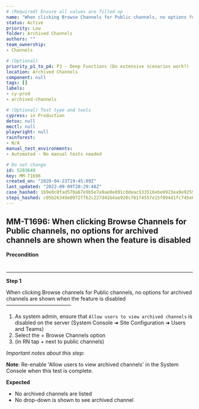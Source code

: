 ```yaml
---
# (Required) Ensure all values are filled up
name: "When clicking Browse Channels for Public channels, no options for archived channels are shown when the feature is disabled"
status: Active
priority: Low
folder: Archived Channels
authors: ""
team_ownership: 
- Channels

# (Optional)
priority_p1_to_p4: P3 - Deep Functions (Do extensive scenarios work?)
location: Archived Channels
component: null
tags: []
labels: 
- cy-prod
- archived-channels

# (Optional) Test type and tools
cypress: in Production
detox: null
mmctl: null
playwright: null
rainforest: 
- N/A
manual_test_environments: 
- Automated - No manual tests needed

# Do not change
id: 5203649
key: MM-T1696
created_on: "2020-04-23T19:45:09Z"
last_updated: "2022-09-09T20:29:48Z"
case_hashed: 1b9e0c0fad570a67e9b5e7a9ae0e891c0deac533516ebe6923ea9e92559b28b653f8d46f61c46e09bc61e05897aca1c6
steps_hashed: c05b26349e0972f762c227d41b4ae920cf61f4557e15f094d1fc745e6e4f5c6ffeffafb56d13766a16794f788e116f66
---
```


<!-- (Auto-generated) Based on frontmatter's "key" and "name" -->

## MM-T1696: When clicking Browse Channels for Public channels, no options for archived channels are shown when the feature is disabled

**Precondition**

# 

---

**Step 1**

When clicking Browse channels for Public channels, no options for archived channels are shown when the feature is disabled\
–––––––––––––––––––––––––

1. As system admin, ensure that `Allow users to view archived channels` is disabled on the server (System Console ➜ Site Configuration ➜ Users and Teams)
2. Select the + Browse Channels option
3. (in RN tap + next to public channels)

_Important notes about this step:_

**Note**: Re-enable 'Allow users to view archived channels' in the System Console when this test is complete.

**Expected**

- No archived channels are listed
- No drop-down is shown to see archived channel
